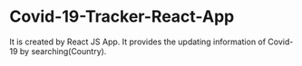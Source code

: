 # Covid-19-Tracker-React-App
It is created by React JS App. It provides the updating information of Covid-19 by searching(Country).
